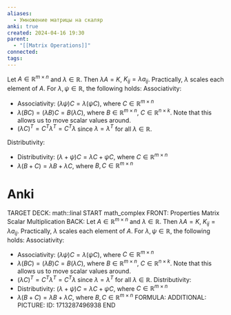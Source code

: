 ```yaml
---
aliases:
  - Умножение матрицы на скаляр
anki: true
created: 2024-04-16 19:30
parent:
  - "[[Matrix Operations]]"
connected: 
tags:
---
```


Let $A \in \mathbb{R}^{m \times n}$ and $\lambda \in \mathbb{R}$. 
Then $\lambda A = K$, $K_{ij} = \lambda a_{ij}$. Practically, $\lambda$ scales each element of $A$. 
For $\lambda, \psi \in \mathbb{R}$, the following holds:
Associativity:
- Associativity: $(\lambda\psi)C = \lambda(\psi C)$, where $C \in \mathbb{R}^{m \times n}$
- $\lambda(BC) = (\lambda B)C = B(\lambda C)$, where $B \in \mathbb{R}^{m \times n}$, $C \in \mathbb{R}^{n \times k}$. Note that this allows us to move scalar values around.
- $(\lambda C)^T = C^T \lambda^T = C^T \lambda$ since $\lambda = \lambda^T$ for all $\lambda \in \mathbb{R}$.

Distributivity:
- Distributivity: $(\lambda + \psi)C = \lambda C + \psi C$, where $C \in \mathbb{R}^{m \times n}$
- $\lambda(B + C) = \lambda B + \lambda C$, where $B, C \in \mathbb{R}^{m \times n}$


# Anki
TARGET DECK: math::linal 
START
math_complex
FRONT: Properties Matrix Scalar Multiplication
BACK: 
Let $A \in \mathbb{R}^{m \times n}$ and $\lambda \in \mathbb{R}$. 
Then $\lambda A = K$, $K_{ij} = \lambda a_{ij}$. Practically, $\lambda$ scales each element of $A$. 
For $\lambda, \psi \in \mathbb{R}$, the following holds:
Associativity:
- Associativity: $(\lambda\psi)C = \lambda(\psi C)$, where $C \in \mathbb{R}^{m \times n}$
- $\lambda(BC) = (\lambda B)C = B(\lambda C)$, where $B \in \mathbb{R}^{m \times n}$, $C \in \mathbb{R}^{n \times k}$. Note that this allows us to move scalar values around.
- $(\lambda C)^T = C^T \lambda^T = C^T \lambda$ since $\lambda = \lambda^T$ for all $\lambda \in \mathbb{R}$.
Distributivity:
- Distributivity: $(\lambda + \psi)C = \lambda C + \psi C$, where $C \in \mathbb{R}^{m \times n}$
- $\lambda(B + C) = \lambda B + \lambda C$, where $B, C \in \mathbb{R}^{m \times n}$
FORMULA: 
ADDITIONAL:
PICTURE:
ID: 1713287496938
END
